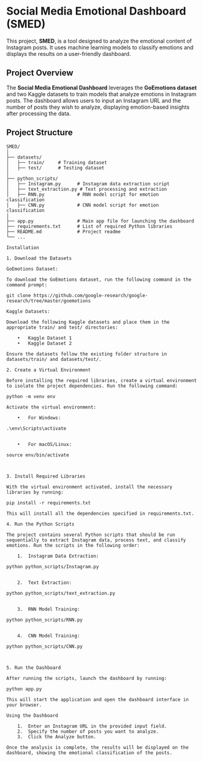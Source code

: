 
# Social Media Emotional Dashboard (SMED)

This project, **SMED**, is a tool designed to analyze the emotional content of Instagram posts. It uses machine learning models to classify emotions and displays the results on a user-friendly dashboard.

## Project Overview
The **Social Media Emotional Dashboard** leverages the **GoEmotions dataset** and two Kaggle datasets to train models that analyze emotions in Instagram posts. The dashboard allows users to input an Instagram URL and the number of posts they wish to analyze, displaying emotion-based insights after processing the data.

## Project Structure

```plaintext
SMED/
│
├── datasets/
│   ├── train/     # Training dataset
│   ├── test/      # Testing dataset
│
├── python_scripts/
│   ├── Instagram.py      # Instagram data extraction script
│   ├── text_extraction.py # Text processing and extraction
│   ├── RNN.py            # RNN model script for emotion classification
│   ├── CNN.py            # CNN model script for emotion classification
│
├── app.py                # Main app file for launching the dashboard
├── requirements.txt      # List of required Python libraries
├── README.md             # Project readme
└── ...

Installation

1. Download the Datasets

GoEmotions Dataset:

To download the GoEmotions dataset, run the following command in the command prompt:

git clone https://github.com/google-research/google-research/tree/master/goemotions

Kaggle Datasets:

Download the following Kaggle datasets and place them in the appropriate train/ and test/ directories:

	•	Kaggle Dataset 1
	•	Kaggle Dataset 2

Ensure the datasets follow the existing folder structure in datasets/train/ and datasets/test/.

2. Create a Virtual Environment

Before installing the required libraries, create a virtual environment to isolate the project dependencies. Run the following command:

python -m venv env

Activate the virtual environment:

	•	For Windows:

.\env\Scripts\activate


	•	For macOS/Linux:

source env/bin/activate



3. Install Required Libraries

With the virtual environment activated, install the necessary libraries by running:

pip install -r requirements.txt

This will install all the dependencies specified in requirements.txt.

4. Run the Python Scripts

The project contains several Python scripts that should be run sequentially to extract Instagram data, process text, and classify emotions. Run the scripts in the following order:

	1.	Instagram Data Extraction:

python python_scripts/Instagram.py


	2.	Text Extraction:

python python_scripts/text_extraction.py


	3.	RNN Model Training:

python python_scripts/RNN.py


	4.	CNN Model Training:

python python_scripts/CNN.py



5. Run the Dashboard

After running the scripts, launch the dashboard by running:

python app.py

This will start the application and open the dashboard interface in your browser.

Using the Dashboard

	1.	Enter an Instagram URL in the provided input field.
	2.	Specify the number of posts you want to analyze.
	3.	Click the Analyze button.

Once the analysis is complete, the results will be displayed on the dashboard, showing the emotional classification of the posts.